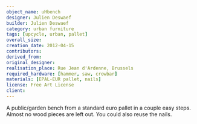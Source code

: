 ```yaml
---
object_name: uHbench
designer: Julien Deswaef
builder: Julien Deswaef
category: urban furniture
tags: [upcycle, urban, pallet]
overall_size:
creation_date: 2012-04-15
contributors:
derived_from:
original_designer:
realisation_place: Rue Jean d'Ardenne, Brussels
required_hardware: [hammer, saw, crowbar]
materials: [EPAL-EUR pallet, nails]
license: Free Art License
client: 
---
```

A public/garden bench from a standard euro pallet in a couple easy steps. Almost no wood pieces are left out. You could also reuse the nails.
